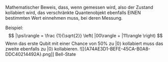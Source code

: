 Mathematischer Beweis, dass, wenn gemessen wird, also der Zustand kollabiert wird, das verschränkte Quantenobjekt ebenfalls EINEN bestimmten Wert einnehmen muss, bei deren Messung.

Beispiel:
$$
|\psi\rangle = \frac {1}{\sqrt{2}} \left( |00\rangle + |11\rangle \right)
$$
Wenn das erste Qubit mit einer Chance von 50% zu $|0\rangle$ kollabiert muss das zweite ebenfalls zu $|0\rangle$ kollabieren.
![[{A74AE3D1-BEFE-45CA-B0A8-DDC40214492A}.png]]
Bell-State
